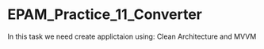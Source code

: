 # EPAM_Practice_11_Converter
In this task we need create applictaion using: Clean Architecture and MVVM
